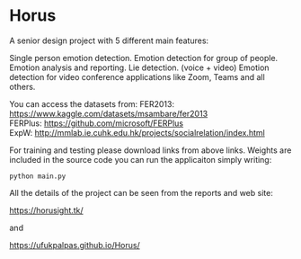# Horus
A senior design project with 5 different main features:

Single person emotion detection.
Emotion detection for group of people.
Emotion analysis and reporting.
Lie detection. (voice + video)
Emotion detection for video conference applications like Zoom, Teams and all others.

You can access the datasets from:
FER2013: https://www.kaggle.com/datasets/msambare/fer2013 <br>
FERPlus: https://github.com/microsoft/FERPlus <br>
ExpW: http://mmlab.ie.cuhk.edu.hk/projects/socialrelation/index.html

For training and testing please download links from above links. 
Weights are included in the source code you can run the applicaiton simply writing:
```
python main.py
```
All the details of the project can be seen from the reports and web site:

https://horusight.tk/

and

https://ufukpalpas.github.io/Horus/


